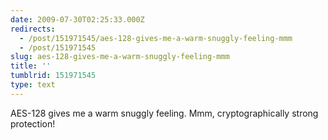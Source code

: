 ```yaml
---
date: 2009-07-30T02:25:33.000Z
redirects:
  - /post/151971545/aes-128-gives-me-a-warm-snuggly-feeling-mmm
  - /post/151971545
slug: aes-128-gives-me-a-warm-snuggly-feeling-mmm
title: ''
tumblrid: 151971545
type: text
---
```

<p>AES-128 gives me a warm snuggly feeling. Mmm, cryptographically strong protection!</p>
